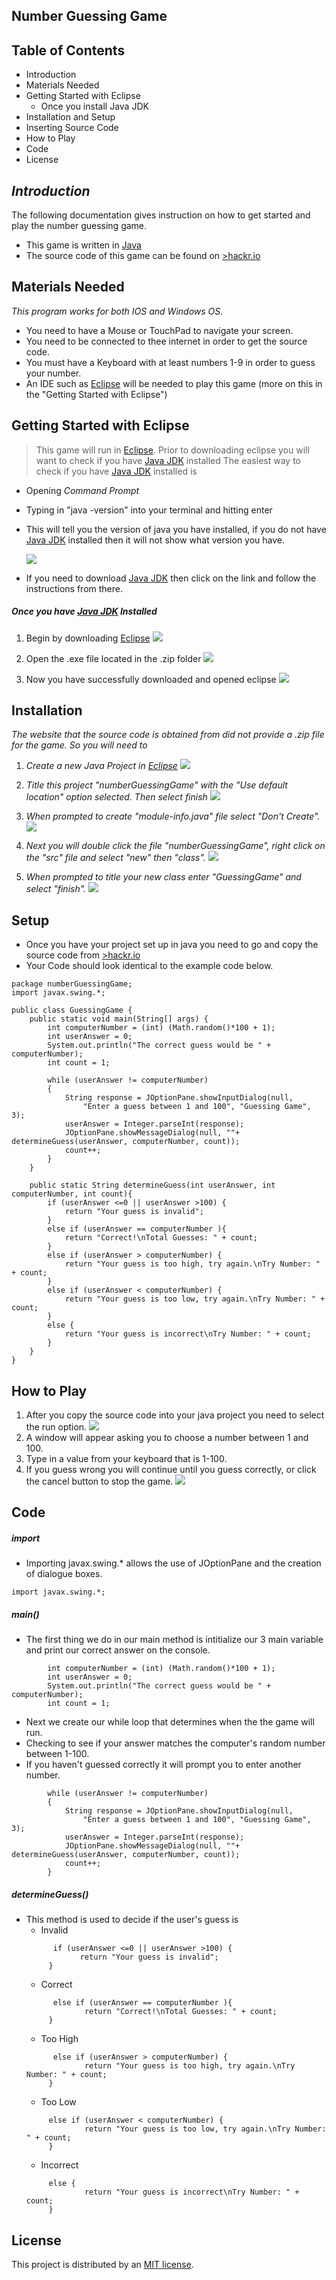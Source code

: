 ## Number Guessing Game 

## Table of Contents 
- Introduction
- Materials Needed
- Getting Started with Eclipse
    - Once you install Java JDK
- Installation and Setup
- Inserting Source Code
- How to Play
- Code
- License
## _Introduction_

The following documentation gives instruction on how to get started and play the number guessing game.
- This game is written in [Java](https://docs.oracle.com/javase/8/docs/technotes/guides/language/index.html)
- The source code of this game can be found on [>hackr.io](https://hackr.io/blog/java-projects)


## Materials Needed

_This program works for both IOS and Windows OS._
- You need to have a Mouse or TouchPad to navigate your screen.
- You need to be connected to thee internet in order to get the source code.
- You must have a Keyboard with at least numbers 1-9 in order to guess your number.
- An IDE such as [Eclipse](https://www.eclipse.org/downloads/packages/release/kepler/sr1/eclipse-ide-java-developers) will be needed to play this game (more on this in the "Getting Started with Eclipse")


## Getting Started with Eclipse

> This game will run in [Eclipse](https://www.eclipse.org/downloads/packages/release/kepler/sr1/eclipse-ide-java-developers).
> Prior to downloading eclipse you will want to check if you have [Java JDK](https://www.oracle.com/java/technologies/downloads/#jdk17-windows) installed
>The easiest way to check if you have [Java JDK](https://www.oracle.com/java/technologies/downloads/#jdk17-windows) installed is 
- Opening _Command Prompt_
- Typing in "java -version" into your terminal and hitting enter
- This will tell you the version of java you have installed, if you do not have [Java JDK](https://www.oracle.com/java/technologies/downloads/#jdk17-windows) installed then it will not show what version you have.

    ![](https://cdn.discordapp.com/attachments/833448220620488795/910998507958177792/command.png)
- If you need to download [Java JDK](https://www.oracle.com/java/technologies/downloads/#jdk17-windows) then click on the link and follow the instructions from there. 
##### Once you have [Java JDK](https://www.oracle.com/java/technologies/downloads/#jdk17-windows) Installed
1. Begin by downloading [Eclipse](https://www.eclipse.org/downloads/packages/release/kepler/sr1/eclipse-ide-java-developers) 
 ![](https://cdn.discordapp.com/attachments/833448220620488795/911003955184693308/Copy.png)
 
 2. Open the .exe file located in the .zip folder
 ![](https://cdn.discordapp.com/attachments/833448220620488795/911005173747421214/copy2.png)

3. Now you have successfully downloaded and opened eclipse
   ![](https://cdn.discordapp.com/attachments/833448220620488795/911005754268454913/unknown.png)

## Installation
_The website that the source code is obtained from did not provide a .zip file for the game. So you will need to_ 
1. _Create a new Java Project in [Eclipse](https://www.eclipse.org/downloads/packages/release/kepler/sr1/eclipse-ide-java-developers)_
  ![](https://cdn.discordapp.com/attachments/833448220620488795/911008882120355940/copy5.png)
2. _Title this project "numberGuessingGame" with the "Use default location" option selected. Then select finish_
   ![](https://cdn.discordapp.com/attachments/833448220620488795/911010486429044836/Copty23.png)
3. _When prompted to create "module-info.java" file select "Don't Create"._
   ![](https://cdn.discordapp.com/attachments/833448220620488795/911011276346511410/Ogga.png)


4. _Next you will double click the file "numberGuessingGame", right click on the "src" file and select "new" then "class"._
   ![](https://cdn.discordapp.com/attachments/833448220620488795/911013824449097738/Boodod.png)


4. _When prompted to title your new class enter "GuessingGame" and select "finish"._
    ![](https://cdn.discordapp.com/attachments/833448220620488795/911017768709664798/proked.png)




## Setup

- Once you have your project set up in java you need to go and copy the source code from [>hackr.io](https://hackr.io/blog/java-projects) 
- Your Code should look identical to the example code below.
```
package numberGuessingGame;
import javax.swing.*;
 
public class GuessingGame {
    public static void main(String[] args) {
        int computerNumber = (int) (Math.random()*100 + 1);
        int userAnswer = 0;
        System.out.println("The correct guess would be " + computerNumber);
        int count = 1;

        while (userAnswer != computerNumber)
        {
            String response = JOptionPane.showInputDialog(null,
                "Enter a guess between 1 and 100", "Guessing Game", 3);
            userAnswer = Integer.parseInt(response);
            JOptionPane.showMessageDialog(null, ""+ determineGuess(userAnswer, computerNumber, count));
            count++;
        }  
    }

    public static String determineGuess(int userAnswer, int computerNumber, int count){
        if (userAnswer <=0 || userAnswer >100) {
            return "Your guess is invalid";
        }
        else if (userAnswer == computerNumber ){
            return "Correct!\nTotal Guesses: " + count;
        }
        else if (userAnswer > computerNumber) {
            return "Your guess is too high, try again.\nTry Number: " + count;
        }
        else if (userAnswer < computerNumber) {
            return "Your guess is too low, try again.\nTry Number: " + count;
        }
        else {
            return "Your guess is incorrect\nTry Number: " + count;
        }
    }
}
```
## How to Play

1. After you copy the source code into your java project you need to select the run option.
![](https://cdn.discordapp.com/attachments/833448220620488795/911059659505401876/dondond.png)
2. A window will appear asking you to choose a number between 1 and 100. 
3. Type in a value from your keyboard that is 1-100. 
4. If you guess wrong you will continue until you guess correctly, or click the cancel button to stop the game. 
![](https://cdn.discordapp.com/attachments/833448220620488795/911060334788354128/unknown.png)

## Code
##### import

- Importing javax.swing.* allows the use of JOptionPane and the creation of dialogue boxes.
```
import javax.swing.*;
```
##### main()
- The first thing we do in our main method is intitialize our 3 main variable and print our correct answer on the console.
```
        int computerNumber = (int) (Math.random()*100 + 1);
        int userAnswer = 0;
        System.out.println("The correct guess would be " + computerNumber);
        int count = 1;
```
- Next we create our while loop that determines when the the game will run.
- Checking to see if your answer matches the computer's random number between 1-100. 
- If you haven't guessed correctly it will prompt you to enter another number.
```
        while (userAnswer != computerNumber)
        {
            String response = JOptionPane.showInputDialog(null,
                "Enter a guess between 1 and 100", "Guessing Game", 3);
            userAnswer = Integer.parseInt(response);
            JOptionPane.showMessageDialog(null, ""+ determineGuess(userAnswer, computerNumber, count));
            count++;
        }  
```
##### determineGuess()
- This method is used to decide if the user's guess is 
   - Invalid
   ```
         if (userAnswer <=0 || userAnswer >100) {
               return "Your guess is invalid";
        }
    ```
   - Correct
   ```
         else if (userAnswer == computerNumber ){
                return "Correct!\nTotal Guesses: " + count;
        }
    ```
   - Too High
   ```
         else if (userAnswer > computerNumber) {
                return "Your guess is too high, try again.\nTry Number: " + count;
        }
    ```
   - Too Low
   ```
        else if (userAnswer < computerNumber) {
                return "Your guess is too low, try again.\nTry Number: " + count;
        }
    ```
   - Incorrect
   ```
        else {
                return "Your guess is incorrect\nTry Number: " + count;
        }
    ```

## License

This project is distributed by an [MIT license](https://opensource.org/licenses/MIT).
